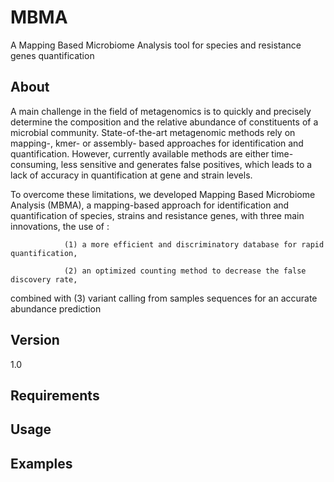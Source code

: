 # MBMA

A Mapping Based Microbiome Analysis tool for species and resistance genes quantification

## About
  A main challenge in the field of metagenomics is to quickly and precisely determine the composition and the relative abundance of constituents of a microbial community. State-of-the-art metagenomic methods rely on mapping-, kmer- or assembly- based  approaches for identification and quantification. However, currently available methods are either time-consuming, less sensitive and generates false positives, which leads to a lack of accuracy in quantification at gene and strain levels. 

  To overcome these limitations, we developed Mapping Based Microbiome Analysis (MBMA), a mapping-based approach for identification and quantification of species, strains and resistance genes, with three main innovations, the use of :
  
                (1) a more efficient and discriminatory database for rapid quantification,
  
                (2) an optimized counting method to decrease the false discovery rate,
  
  combined with (3) variant calling from samples sequences for an accurate abundance prediction

## Version
1.0

## Requirements

## Usage


## Examples


